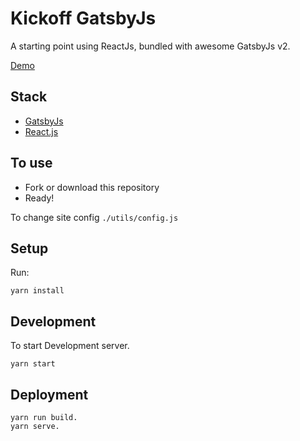 # Kickoff GatsbyJs

A starting point using ReactJs, bundled with awesome GatsbyJs v2.

[Demo](https://eco-vend.netlify.com/)

## Stack

- [GatsbyJs](https://www.gatsbyjs.org/)
- [React.js](https://reactjs.org/)

## To use

- Fork or download this repository
- Ready!

To change site config `./utils/config.js`

## Setup

Run:

```
yarn install
```

## Development

To start Development server.

```
yarn start
```

## Deployment

```
yarn run build.
yarn serve.
```

